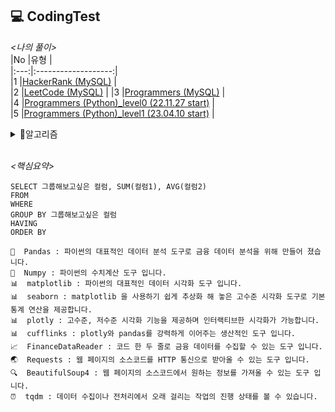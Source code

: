 ## 💻 CodingTest

*<나의 풀이>*  
|No |유형 |  
|:---:|:-------------------:|  
|1 |[HackerRank (MySQL)](https://github.com/teng-ny/CodingTest/tree/main/MySQL/HackerRank) |  
|2 |[LeetCode (MySQL)](https://github.com/teng-ny/CodingTest/tree/main/MySQL/LeetCode) |
|3 |[Programmers (MySQL)](https://github.com/teng-ny/CodingTest/tree/main/MySQL/Programmers) |  
|4 |[Programmers (Python)_level0 (22.11.27 start)](https://github.com/teng-ny/CodingTest/tree/main/Programmers/level0) |  
|5 |[Programmers (Python)_level1 (23.04.10 start)](https://github.com/teng-ny/CodingTest/tree/main/Programmers/level1) |
<br>   

<details>
<summary>🥨알고리즘</summary>
<div markdown="1">

<br>  
    
|Week| 월요일 | 화요일 | 수요일 | 목요일 | 금요일 | 토요일 | 일요일 |
|:--:|:-:|:-:|:-:|:-:|:-:|:-:|:-:|
|1 |[짝수와 홀수](https://school.programmers.co.kr/learn/courses/30/lessons/12937), <br> [약수의 합](https://school.programmers.co.kr/learn/courses/30/lessons/12928), <br> [평균 구하기](https://school.programmers.co.kr/learn/courses/30/lessons/12944) | | | | | | |
|2 |[자릿수 더하기](https://school.programmers.co.kr/learn/courses/30/lessons/12931), <br> [x만큼 간격이 있는 n개의 숫자](https://school.programmers.co.kr/learn/courses/30/lessons/12954) |[나머지가 1이되는 수 찾기](https://school.programmers.co.kr/learn/courses/30/lessons/87389), <br> [문자열 내 p와 y의 개수](https://school.programmers.co.kr/learn/courses/30/lessons/12916), <br> [자연수 뒤집어 배열로 만들기](https://school.programmers.co.kr/learn/courses/30/lessons/12932) | | |[정수 제곱근 판별](https://school.programmers.co.kr/learn/courses/30/lessons/12934), <br> [정수 내림차순으로 배치](https://school.programmers.co.kr/learn/courses/30/lessons/12933), <br> [문자열을 정수로 바꾸기](https://school.programmers.co.kr/learn/courses/30/lessons/12925) |[하샤드 수](https://school.programmers.co.kr/learn/courses/30/lessons/12947), <br> [두 정수 사이의 합](https://school.programmers.co.kr/learn/courses/30/lessons/12912) |[콜라츠 추측](https://school.programmers.co.kr/learn/courses/30/lessons/12943), <br> [서울에서 김서방 찾기](https://school.programmers.co.kr/learn/courses/30/lessons/12919) |
|3 | |[핸드폰 번호 가리기](https://school.programmers.co.kr/learn/courses/30/lessons/12948), <br> [나누어 떨어지는 숫자 배열](https://school.programmers.co.kr/learn/courses/30/lessons/12910) |[음양 더하기](https://school.programmers.co.kr/learn/courses/30/lessons/76501), <br> [제일 작은 수 제거하기](https://school.programmers.co.kr/learn/courses/30/lessons/12935) |[없는 숫자 더하기](https://school.programmers.co.kr/learn/courses/30/lessons/86051), <br> [가운데 글자 가져오기](https://school.programmers.co.kr/learn/courses/30/lessons/12903) | |[수박수박수박수박수박수?](https://school.programmers.co.kr/learn/courses/30/lessons/12922), <br> [내적](https://school.programmers.co.kr/learn/courses/30/lessons/70128) | |

</div>
</details>
<br>  

*<핵심요약>*    

    SELECT 그룹해보고싶은 컬럼, SUM(컬럼1), AVG(컬럼2)    
    FROM  
    WHERE  
    GROUP BY 그룹해보고싶은 컬럼  
    HAVING  
    ORDER BY   
  
  ```
🐼  Pandas : 파이썬의 대표적인 데이터 분석 도구로 금융 데이터 분석을 위해 만들어 졌습니다.
🧮  Numpy : 파이썬의 수치계산 도구 입니다.
📊  matplotlib : 파이썬의 대표적인 데이터 시각화 도구 입니다.
📊  seaborn : matplotlib 을 사용하기 쉽게 추상화 해 놓은 고수준 시각화 도구로 기본 통계 연산을 제공합니다.
📊  plotly : 고수준, 저수준 시각화 기능을 제공하며 인터랙티브한 시각화가 가능합니다.
📊  cufflinks : plotly와 pandas를 강력하게 이어주는 생산적인 도구 입니다.
📈  FinanceDataReader : 코드 한 두 줄로 금융 데이터를 수집할 수 있는 도구 입니다.
🌏  Requests : 웹 페이지의 소스코드를 HTTP 통신으로 받아올 수 있는 도구 입니다.
🔍  BeautifulSoup4 : 웹 페이지의 소스코드에서 원하는 정보를 가져올 수 있는 도구 입니다.
⏰  tqdm : 데이터 수집이나 전처리에서 오래 걸리는 작업의 진행 상태를 볼 수 있습니다.
```
<br>
